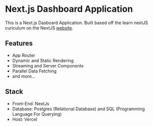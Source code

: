 # Next.js Dashboard Application

This is a Next.js Dasboard Application. Built based off the learn nextJS curiculum on the NextJS [website](https://nextjs.org/learn).

## Features
- App Router
- Dynamic and Static Rendering
- Streaming and Server Components
- Parallel Data Fetching
- and more...

## Stack
- Front-End: NextJs
- Database: Postgres (Relational Database) and SQL (Programming Language For Querying)
- Host: Vercel
